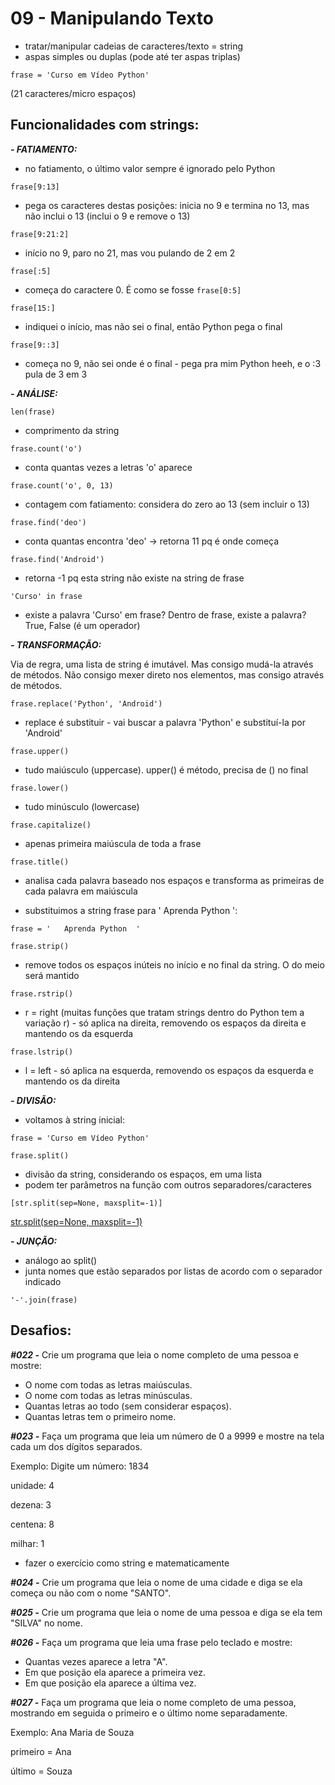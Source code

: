 # 09 - Manipulando Texto
- tratar/manipular cadeias de caracteres/texto = string
- aspas simples ou duplas (pode até ter aspas triplas)


```
frase = 'Curso em Vídeo Python'
```
(21 caracteres/micro espaços)

## Funcionalidades com strings:

***- FATIAMENTO:***
- no fatiamento, o último valor sempre é ignorado pelo Python


```
frase[9:13]
```
- pega os caracteres destas posições: inicia no 9 e termina no 13, mas não inclui o 13 (inclui o 9 e remove o 13)


```
frase[9:21:2]
 ```
- início no 9, paro no 21, mas vou pulando de 2 em 2


```
frase[:5]
```
- começa do caractere 0. É como se fosse ```frase[0:5]```


```
frase[15:]
```
- indiquei o início, mas não sei o final, então Python pega o final


```
frase[9::3]
```
- começa no 9, não sei onde é o final - pega pra mim Python heeh, e o :3 pula de 3 em 3

***- ANÁLISE:***
```
len(frase)
```
- comprimento da string


```
frase.count('o')
```
- conta quantas vezes a letras 'o' aparece


```
frase.count('o', 0, 13)
```
- contagem com fatiamento: considera do zero ao 13 (sem incluir o 13)


```
frase.find('deo')
```
- conta quantas encontra 'deo' -> retorna  11 pq é onde começa


```
frase.find('Android')
```
- retorna -1 pq esta string não existe na string de frase


```
'Curso' in frase
```
- existe a palavra 'Curso' em frase? Dentro de frase, existe a palavra? True, False (é um operador)


***- TRANSFORMAÇÃO:***

Via de regra, uma lista de string é imutável. Mas consigo mudá-la através de métodos. Não consigo mexer direto nos elementos, mas consigo através de métodos.


```
frase.replace('Python', 'Android')
```
- replace é substituir - vai buscar a palavra 'Python' e substituí-la por 'Android'


```
frase.upper()
```
- tudo maiúsculo (uppercase). upper() é método, precisa de () no final


```
frase.lower()
```
- tudo minúsculo (lowercase)


```
frase.capitalize()
```
- apenas primeira maiúscula de toda a frase


```
frase.title()
```
- analisa cada palavra baseado nos espaços e transforma as primeiras de cada palavra em maiúscula


* substituimos a string frase para '   Aprenda Python  ':

```
frase = '   Aprenda Python  '
```

```
frase.strip()
```
- remove todos os espaços inúteis no início e no final da string. O do meio será mantido


```
frase.rstrip()
```
- r = right (muitas funções que tratam strings dentro do Python tem a variação r) - só aplica na direita, removendo os espaços da direita e mantendo os da esquerda


```
frase.lstrip()
```
- l = left - só aplica na esquerda, removendo os espaços da esquerda e mantendo os da direita


***- DIVISÃO:***
* voltamos à string inicial:
```
frase = 'Curso em Vídeo Python'
```


```
frase.split()
```
- divisão da string, considerando os espaços, em uma lista
- podem ter parâmetros na função com outros separadores/caracteres
```
[str.split(sep=None, maxsplit=-1)]
```

[str.split(sep=None, maxsplit=-1)](https://docs.python.org/3/library/stdtypes.html?highlight=split#str.split)



***- JUNÇÃO:***
- análogo ao split()
- junta nomes que estão separados por listas de acordo com o separador indicado

```
'-'.join(frase)
```


## Desafios:

***#022 -*** Crie um programa que leia o nome completo de uma pessoa e mostre:
- O nome com todas as letras maiúsculas.
- O nome com todas as letras minúsculas.
- Quantas letras ao todo (sem considerar espaços).
- Quantas letras tem o primeiro nome.


***#023 -*** Faça um programa que leia um número de 0 a 9999 e mostre na tela cada um dos dígitos separados.

Exemplo:
Digite um número: 1834

unidade: 4

dezena: 3

centena: 8

milhar: 1

* fazer o exercício como string e matematicamente


***#024 -*** Crie um programa que leia o nome de uma cidade e diga se ela começa ou não com o nome "SANTO".


***#025 -***
Crie um programa que leia o nome de uma pessoa e diga se ela tem "SILVA" no nome.


***#026 -*** Faça um programa que leia uma frase pelo teclado e mostre:
- Quantas vezes aparece a letra "A".
- Em que posição ela aparece a primeira vez.
- Em que posição ela aparece a última vez.


***#027 -*** Faça um programa que leia o nome completo de uma pessoa, mostrando em seguida o primeiro e o último nome separadamente.

Exemplo: Ana Maria de Souza

primeiro = Ana

último = Souza
